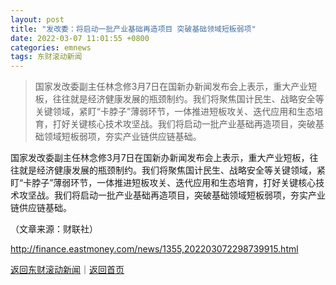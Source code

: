 ```yaml
---
layout: post
title: "发改委：将启动一批产业基础再造项目 突破基础领域短板弱项"
date: 2022-03-07 11:01:55 +0800
categories: emnews
tags: 东财滚动新闻
---
```

> 国家发改委副主任林念修3月7日在国新办新闻发布会上表示，重大产业短板，往往就是经济健康发展的瓶颈制约。我们将聚焦国计民生、战略安全等关键领域，紧盯“卡脖子”薄弱环节，一体推进短板攻关、迭代应用和生态培育，打好关键核心技术攻坚战。我们将启动一批产业基础再造项目，突破基础领域短板弱项，夯实产业链供应链基础。

<p>国家发改委副主任林念修3月7日在国新办新闻发布会上表示，重大产业短板，往往就是经济健康发展的瓶颈制约。我们将聚焦国计民生、战略安全等关键领域，紧盯“卡脖子”薄弱环节，一体推进短板攻关、迭代应用和生态培育，打好关键核心技术攻坚战。我们将启动一批产业基础再造项目，突破基础领域短板弱项，夯实产业链供应链基础。</p><p class="em_media">（文章来源：财联社）</p>

<http://finance.eastmoney.com/news/1355,202203072298739915.html>

[返回东财滚动新闻](//finews.withounder.com/emnews/)｜[返回首页](//finews.withounder.com/)